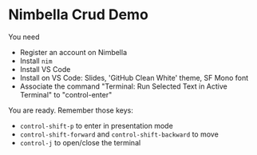 # Nimbella Crud Demo

You need

- Register an account on Nimbella
- Install `nim`
- Install VS Code
- Install on VS Code: Slides, 'GitHub Clean White' theme, SF Mono font
- Associate the command "Terminal: Run Selected Text in Active Terminal" to "control-enter"

You are ready. 
Remember those keys:

- `control-shift-p` to enter in presentation mode
- `control-shift-forward` and `control-shift-backward` to move
- `control-j` to open/close the terminal
